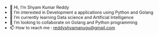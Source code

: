 - 👋 Hi, I’m Shyam Kumar Reddy
- 👀 I’m interested in Development a applications using Python and Golang 
- 🌱 I’m currently learning Data science and Artificial Intelligence
- 💞️ I’m looking to collaborate on Golang and Python programming
- 📫 How to reach me : reddyshyamanugu@gmail.com

<!---
reddyshyamanugu/reddyshyamanugu is a ✨ special ✨ repository because its `README.md` (this file) appears on your GitHub profile.
You can click the Preview link to take a look at your changes.
--->
